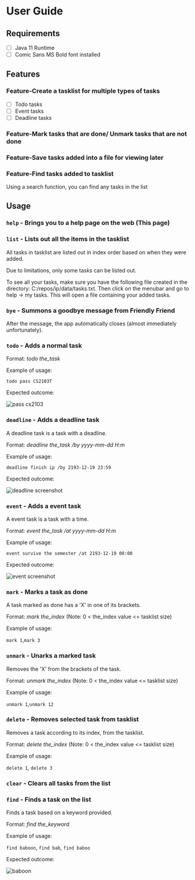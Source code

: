 # User Guide

## Requirements
- [ ] Java 11 Runtime
- [ ] Comic Sans MS Bold font installed

## Features 

### Feature-Create a tasklist for multiple types of tasks

- [ ] Todo tasks
- [ ] Event tasks
- [ ] Deadline tasks

### Feature-Mark tasks that are done/ Unmark tasks that are not done

### Feature-Save tasks added into a file for viewing later

### Feature-Find tasks added to tasklist

Using a search function, you can find any tasks in the list

## Usage

### `help` - Brings you to a help page on the web (This page)

### `list` - Lists out all the items in the tasklist

All tasks in tasklist are listed out in index order based
on when they were added.

Due to limitations, only some tasks can be listed out.

To see all your tasks, make sure you have the following file
created in the directory: C:/repos/ip/data/tasks.txt. Then click
on the menubar and go to help -> my tasks. This will open a file
containing your added tasks.

### `bye` - Summons a goodbye message from Friendly Friend

After the message, the app automatically closes (almost immediately unfortunately).

### `todo` - Adds a normal task

Format: *todo the_task*

Example of usage: 

`todo pass CS2103T`

Expected outcome:

![pass cs2103](https://user-images.githubusercontent.com/77189033/153693340-37f3da52-1658-4560-ae95-942952d6f5e3.jpg)

### `deadline` - Adds a deadline task

A deadline task is a task with a deadline.

Format: *deadline the_task /by yyyy-mm-dd H:m*

Example of usage: 

`deadline finish ip /by 2193-12-19 23:59`

Expected outcome:

![deadline screenshot](https://user-images.githubusercontent.com/77189033/153693548-494de2d5-8a37-4dca-b8fc-145f19af1cdc.jpg)

### `event` - Adds a event task

A event task is a task with a time.

Format: *event the_task /at yyyy-mm-dd H:m*

Example of usage: 

`event survive the semester /at 2193-12-19 00:00`

Expected outcome:

![event screenshot](https://user-images.githubusercontent.com/77189033/153693682-7bb7747b-9683-4e1b-9b11-94d4808fccdb.jpg)

### `mark` - Marks a task as done

A task marked as done has a 'X' in one of its brackets.

Format: *mark the_index* (Note: 0 < the_index value <= tasklist size)

Example of usage: 

`mark 1`,`mark 3` 

### `unmark` - Unarks a marked task

Removes the 'X' from the brackets of the task.

Format: *unmark the_index* (Note: 0 < the_index value <= tasklist size)

Example of usage: 

`unmark 1`,`unmark 12`

### `delete` - Removes selected task from tasklist

Removes a task according to its index, from the tasklist.

Format: *delete the_index* (Note: 0 < the_index value <= tasklist size)

Example of usage: 

`delete 1`, `delete 3`

### `clear` - Clears all tasks from the list

### `find` - Finds a task on the list

Finds a task based on a keyword provided.

Format: *find the_keyword*

Example of usage: 

`find baboon`, `find bab`, `find baboo`

Expected outcome:

![baboon](https://user-images.githubusercontent.com/77189033/153694046-814cdb1a-183a-4502-a60a-d435d56884a6.jpg)


